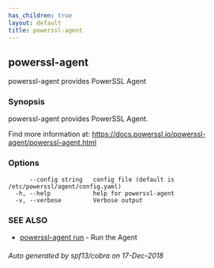 ```yaml
---
has_children: true
layout: default
title: powerssl-agent
---
```

## powerssl-agent

powerssl-agent provides PowerSSL Agent

### Synopsis

powerssl-agent provides PowerSSL Agent.

Find more information at: https://docs.powerssl.io/powerssl-agent/powerssl-agent.html

### Options

```
      --config string   config file (default is /etc/powerssl/agent/config.yaml)
  -h, --help            help for powerssl-agent
  -v, --verbose         Verbose output
```

### SEE ALSO

* [powerssl-agent run](powerssl-agent_run.md)	 - Run the Agent

###### Auto generated by spf13/cobra on 17-Dec-2018
